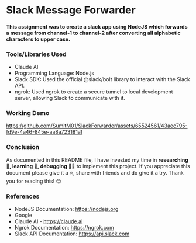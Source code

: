 # Slack Message Forwarder
#### This assignment was to create a slack app using NodeJS which forwards a message from channel-1 to channel-2 after converting all alphabetic characters to upper case.

### Tools/Libraries Used
- Claude AI
- Programming Language: Node.js
- Slack SDK: Used the official @slack/bolt library to interact with the Slack API.
- ngrok: Used ngrok to create a secure tunnel to local development server, allowing Slack to communicate with it.

### Working Demo

https://github.com/SumitM01/SlackForwarder/assets/65524561/43aec795-fd9e-4a46-845e-aa8a723181a1

### Conclusion

As documented in this README file, I have invested my time in **researching 🔎, learning 📖, debugging 👨‍💻** to implement this project. If you appreciate this document please give it a ⭐, share with friends and do give it a try. Thank you for reading this! 😊

### References
- NodeJS Documentation: https://nodejs.org
- Google
- Claude AI - https://claude.ai
- Ngrok Documentation: https://ngrok.com
- Slack API Documentation: https://api.slack.com
